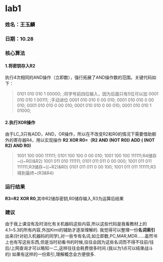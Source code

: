 # lab1
### 姓名：王玉麟
### 日期：10.28
### 核心算法
#### 1.将密钥存入R2
执行4次相同的AND操作（立即数），强行拓展了AND操作数的范围。关键代码如下：
> 0101 010 010 1 00000;
> ;将学号前四位输入，因为后面只有5位可以加
> 0001 010 010 1 00111;
> ;手动进位
> 0001 010 010 0 00 010;
> 0001 010 010 0 00 010;
> 0001 010 010 0 00 010;
> 0001 010 010 0 00 010;
> 0001 010 010 1 01000;
#### 2.执行XOR操作
由于LC_3只有ADD，AND，OR操作，所以在不改变R2和R0的情况下需要借助额外的寄存器R4，用以实现操作
**R2 XOR R0=（R2 AND (NOT R0)) ADD ( (NOT R2) AND R0)**

> 1001 100 000 111111;
> 0101 100 100 0 00 010;
> 1001 100 100 111111;R4储存~((~R0)&R2)
> 1001 011 010 111111;
> 0101 011 011 0 00 000;
> 1001 011 011 111111;R3储存~((~R2)&R0)
> 0101 011 011 0 00 100;
> 1001 011 011 111111;R3得到最终~(R3&R4)

### 运行结果
**R3=R2 XOR R0**,其中R2储存密钥,R0储存输入,R3为运算后结果

### 建议
由于我上课没有及时消化有关机器码这些内容,所以这些代码是我看教材上的4.1~5.3的所有内容,外加Kimi的辅助才逐渐理解的.
我觉得可以整理一份**名词索引**出来(针对初入机器码的同学),对一些专有名词,如立即数,PC,MAR,MDR......虽然书上也有写这些东西,但是当时初看书的时候,往往会因为这些名词而不得不往前/往后/上网查询才可以略知一二,这样往往会耗费很多时间.(我以为1点可以结束战斗的)
如果有这样的一份索引,理解概念会方便很多.